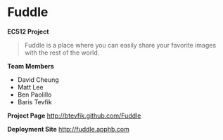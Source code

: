 Fuddle
======

**EC512 Project**

>Fuddle is a place where you can easily share your favorite images with the rest of the world.     

**Team Members**

* David Cheung
* Matt Lee
* Ben Paolillo
* Baris Tevfik 

**Project Page** http://btevfik.github.com/Fuddle

**Deployment Site** http://fuddle.apphb.com 
